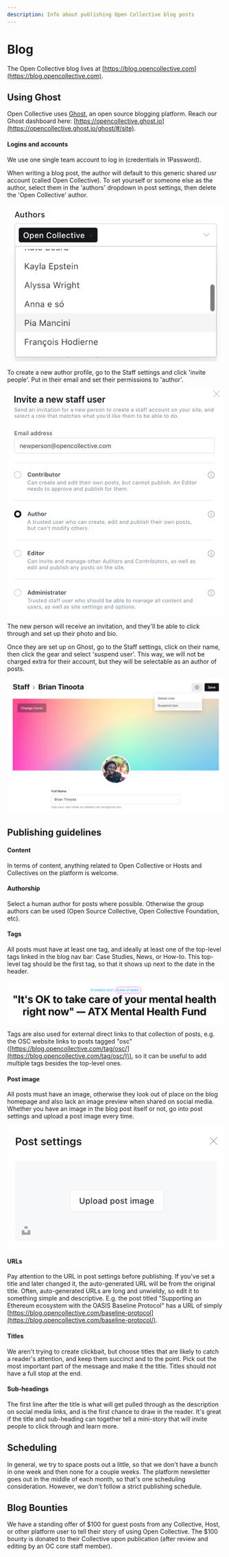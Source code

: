 ```yaml
---
description: Info about publishing Open Collective blog posts
---
```


# Blog

The Open Collective blog lives at [https://blog.opencollective.com](https://blog.opencollective.com).

## Using Ghost

Open Collective uses [Ghost](https://ghost.org/), an open source blogging platform. Reach our Ghost dashboard here: [https://opencollective.ghost.io](https://opencollective.ghost.io/ghost/#/site). 

#### Logins and accounts

We use one single team account to log in \(credentials in 1Password\).

When writing a blog post, the author will default to this generic shared usr account \(called Open Collective\). To set yourself or someone else as the author, select them in the 'authors' dropdown in post settings, then delete the 'Open Collective' author.

![](../.gitbook/assets/screen-shot-2021-07-05-at-10.32.01-pm.png)

To create a new author profile, go to the Staff settings and click 'invite people'. Put in their email and set their permissions to 'author'.

![](../.gitbook/assets/screen-shot-2021-07-05-at-10.35.33-pm.png)

The new person will receive an invitation, and they'll be able to click through and set up their photo and bio.

Once they are set up on Ghost, go to the Staff settings, click on their name, then click the gear and select 'suspend user'. This way, we will not be charged extra for their account, but they will be selectable as an author of posts.

![](../.gitbook/assets/screen-shot-2021-07-05-at-10.34.03-pm.png)

## Publishing guidelines

#### Content

In terms of content, anything related to Open Collective or Hosts and Collectives on the platform is welcome.

#### Authorship

Select a human author for posts where possible. Otherwise the group authors can be used \(Open Source Collective, Open Collective Foundation, etc\).

#### Tags

All posts must have at least one tag, and ideally at least one of the top-level tags linked in the blog nav bar: Case Studies, News, or How-to. This top-level tag should be the first tag, so that it shows up next to the date in the header. 

![](../.gitbook/assets/screen-shot-2021-07-05-at-10.43.44-pm.png)

Tags are also used for external direct links to that collection of posts, e.g. the OSC website links to posts tagged "osc" \([https://blog.opencollective.com/tag/osc/](https://blog.opencollective.com/tag/osc/)\), so it can be useful to add multiple tags besides the top-level ones.

#### Post image

All posts must have an image, otherwise they look out of place on the blog homepage and also lack an image preview when shared on social media. Whether you have an image in the blog post itself or not, go into post settings and upload a post image every time.

![](../.gitbook/assets/screen-shot-2021-07-05-at-10.49.50-pm.png)

#### URLs

Pay attention to the URL in post settings before publishing. If you've set a title and later changed it, the auto-generated URL will be from the original title. Often, auto-generated URLs are long and unwieldy, so edit it to something simple and descriptive. E.g. the post titled "Supporting an Ethereum ecosystem with the OASIS Baseline Protocol" has a URL of simply [https://blog.opencollective.com/baseline-protocol](https://blog.opencollective.com/baseline-protocol/).

#### Titles

We aren't trying to create clickbait, but choose titles that are likely to catch a reader's attention, and keep them succinct and to the point. Pick out the most important part of the message and make it the title. Titles should not have a full stop at the end.

#### Sub-headings

The first line after the title is what will get pulled through as the description on social media links, and is the first chance to draw in the reader. It's great if the title and sub-heading can together tell a mini-story that will invite people to click through and learn more.

## Scheduling

In general, we try to space posts out a little, so that we don't have a bunch in one week and then none for a couple weeks. The platform newsletter goes out in the middle of each month, so that's one scheduling consideration. However, we don't follow a strict publishing schedule.

## Blog Bounties

We have a standing offer of $100  for guest posts from any Collective, Host, or other platform user to tell their story of using Open Collective. The $100 bounty is donated to their Collective upon publication \(after review and editing by an OC core staff member\).

